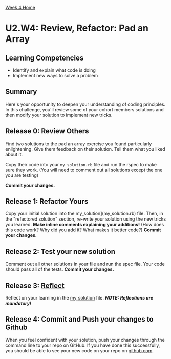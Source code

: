 [Week 4 Home](../../)

# U2.W4: Review, Refactor: Pad an Array

## Learning Competencies
- Identify and explain what code is doing
- Implement new ways to solve a problem

## Summary
Here's your opportunity to deepen your understanding of coding principles. In this challenge, you'll review some of your cohort members solutions and then modify your solution to implement new tricks.

## Release 0: Review Others
Find two solutions to the pad an array exercise you found particularly enlightening. Give them feedback on their solution. Tell them what you liked about it.

Copy their code into your `my_solution.rb` file and run the rspec to make sure they work. (You will need to comment out all solutions except the one you are testing)

**Commit your changes.**

## Release 1: Refactor Yours
Copy your initial solution into the my_solution](my_solution.rb) file. Then, in the "refactored solution" section, re-write your solution using the new tricks you learned.
**Make inline comments explaining your additions!** (How does this code work?  Why did you add it? What makes it better code?)
**Commit your changes.**

## Release 2: Test your new solution
Comment out all other solutions in your file and run the spec file. Your code should pass all of the tests.
**Commit your changes.**

## Release 3: [Reflect](https://github.com/Devbootcamp/phase-0-handbook/blob/master/coding-references/reflection-guidelines.md)
Reflect on your learning in the [my_solution](my_solution.rb) file.
***NOTE: Reflections are mandatory!***

## Release 4: Commit and Push your changes to Github
When you feel confident with your solution, push your changes through the command line to your repo on GitHub.
If you have done this successfully, you should be able to see your new code on your repo on [github.com](https://github.com).
